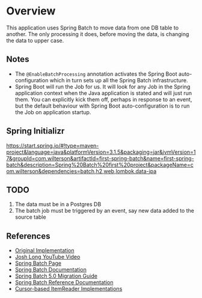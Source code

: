 # Overview
This application uses Spring Batch to move data from one DB table to another. The only processing it does, before moving the data, is changing the data to upper case. 

## Notes
- The `@EnableBatchProcessing` annotation activates the Spring Boot auto-configuration which in turn sets up all the Spring Batch infrastructure.
- Spring Boot will run the Job for us. It will look for any Job in the Spring application context when the Java application is stated and will just run them. You can explicitly kick them off, perhaps in response to an event, but the default behaviour with Spring Boot auto-configuration is to run the Job on application startup.

## Spring Initializr
https://start.spring.io/#!type=maven-project&language=java&platformVersion=3.1.5&packaging=jar&jvmVersion=17&groupId=com.wilterson&artifactId=first-spring-batch&name=first-spring-batch&description=Spring%20Batch%20first%20project&packageName=com.wilterson&dependencies=batch,h2,web,lombok,data-jpa

## TODO
1. The data must be in a Postgres DB
2. The batch job must be triggered by an event, say new data added to the source table


## References
- [Original Implementation](https://spring.io/guides/gs/batch-processing/)
- [Josh Long YouTube Video](https://www.youtube.com/watch?v=x4nBNLoizOc)
- [Spring Batch Page](https://spring.io/batch)
- [Spring Batch Documentation](https://spring.io/projects/spring-batch#learn)
- [Spring Batch 5.0 Migration Guide](https://github.com/spring-projects/spring-batch/wiki/Spring-Batch-5.0-Migration-Guide)
- [Spring Batch Reference Documentation](https://docs.spring.io/spring-batch/docs/current/reference/html/)
- [Cursor-based ItemReader Implementations](https://docs.spring.io/spring-batch/docs/current/reference/html/readersAndWriters.html#cursorBasedItemReaders)